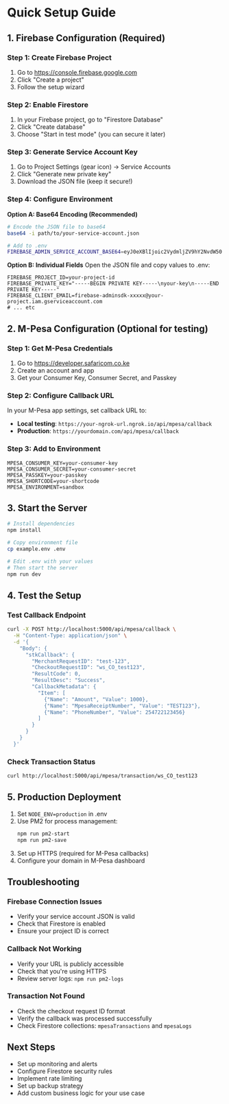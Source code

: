 # Quick Setup Guide

## 1. Firebase Configuration (Required)

### Step 1: Create Firebase Project
1. Go to https://console.firebase.google.com
2. Click "Create a project"
3. Follow the setup wizard

### Step 2: Enable Firestore
1. In your Firebase project, go to "Firestore Database"
2. Click "Create database"
3. Choose "Start in test mode" (you can secure it later)

### Step 3: Generate Service Account Key
1. Go to Project Settings (gear icon) → Service Accounts
2. Click "Generate new private key"
3. Download the JSON file (keep it secure!)

### Step 4: Configure Environment
**Option A: Base64 Encoding (Recommended)**
```bash
# Encode the JSON file to base64
base64 -i path/to/your-service-account.json

# Add to .env
FIREBASE_ADMIN_SERVICE_ACCOUNT_BASE64=eyJ0eXBlIjoic2VydmljZV9hY2NvdW50...
```

**Option B: Individual Fields**
Open the JSON file and copy values to .env:
```env
FIREBASE_PROJECT_ID=your-project-id
FIREBASE_PRIVATE_KEY="-----BEGIN PRIVATE KEY-----\nyour-key\n-----END PRIVATE KEY-----"
FIREBASE_CLIENT_EMAIL=firebase-adminsdk-xxxxx@your-project.iam.gserviceaccount.com
# ... etc
```

## 2. M-Pesa Configuration (Optional for testing)

### Step 1: Get M-Pesa Credentials
1. Go to https://developer.safaricom.co.ke
2. Create an account and app
3. Get your Consumer Key, Consumer Secret, and Passkey

### Step 2: Configure Callback URL
In your M-Pesa app settings, set callback URL to:
- **Local testing**: `https://your-ngrok-url.ngrok.io/api/mpesa/callback`
- **Production**: `https://yourdomain.com/api/mpesa/callback`

### Step 3: Add to Environment
```env
MPESA_CONSUMER_KEY=your-consumer-key
MPESA_CONSUMER_SECRET=your-consumer-secret
MPESA_PASSKEY=your-passkey
MPESA_SHORTCODE=your-shortcode
MPESA_ENVIRONMENT=sandbox
```

## 3. Start the Server

```bash
# Install dependencies
npm install

# Copy environment file
cp example.env .env

# Edit .env with your values
# Then start the server
npm run dev
```

## 4. Test the Setup

### Test Callback Endpoint
```bash
curl -X POST http://localhost:5000/api/mpesa/callback \
  -H "Content-Type: application/json" \
  -d '{
    "Body": {
      "stkCallback": {
        "MerchantRequestID": "test-123",
        "CheckoutRequestID": "ws_CO_test123",
        "ResultCode": 0,
        "ResultDesc": "Success",
        "CallbackMetadata": {
          "Item": [
            {"Name": "Amount", "Value": 1000},
            {"Name": "MpesaReceiptNumber", "Value": "TEST123"},
            {"Name": "PhoneNumber", "Value": 254722123456}
          ]
        }
      }
    }
  }'
```

### Check Transaction Status
```bash
curl http://localhost:5000/api/mpesa/transaction/ws_CO_test123
```

## 5. Production Deployment

1. Set `NODE_ENV=production` in .env
2. Use PM2 for process management:
   ```bash
   npm run pm2-start
   npm run pm2-save
   ```
3. Set up HTTPS (required for M-Pesa callbacks)
4. Configure your domain in M-Pesa dashboard

## Troubleshooting

### Firebase Connection Issues
- Verify your service account JSON is valid
- Check that Firestore is enabled
- Ensure your project ID is correct

### Callback Not Working
- Verify your URL is publicly accessible
- Check that you're using HTTPS
- Review server logs: `npm run pm2-logs`

### Transaction Not Found
- Check the checkout request ID format
- Verify the callback was processed successfully
- Check Firestore collections: `mpesaTransactions` and `mpesaLogs`

## Next Steps

- Set up monitoring and alerts
- Configure Firestore security rules
- Implement rate limiting
- Set up backup strategy
- Add custom business logic for your use case